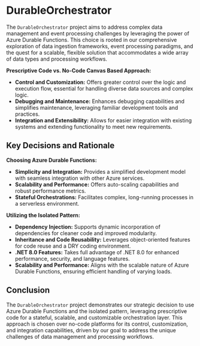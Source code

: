 # DurableOrchestrator 

The `DurableOrchestrator` project aims to address complex data management and event processing challenges by leveraging the power of Azure Durable Functions. This choice is rooted in our comprehensive exploration of data ingestion frameworks, event processing paradigms, and the quest for a scalable, flexible solution that accommodates a wide array of data types and processing workflows.

**Prescriptive Code vs. No-Code Canvas Based Approach:**

- **Control and Customization:** Offers greater control over the logic and execution flow, essential for handling diverse data sources and complex logic.
- **Debugging and Maintenance:** Enhances debugging capabilities and simplifies maintenance, leveraging familiar development tools and practices.
- **Integration and Extensibility:** Allows for easier integration with existing systems and extending functionality to meet new requirements.

## Key Decisions and Rationale

**Choosing Azure Durable Functions:**

- **Simplicity and Integration:** Provides a simplified development model with seamless integration with other Azure services.
- **Scalability and Performance:** Offers auto-scaling capabilities and robust performance metrics.
- **Stateful Orchestrations:** Facilitates complex, long-running processes in a serverless environment.

**Utilizing the Isolated Pattern:**

- **Dependency Injection:** Supports dynamic incorporation of dependencies for cleaner code and improved modularity.
- **Inheritance and Code Reusability:** Leverages object-oriented features for code reuse and a DRY coding environment.
- **.NET 8.0 Features:** Takes full advantage of .NET 8.0 for enhanced performance, security, and language features.
- **Scalability and Performance:** Aligns with the scalable nature of Azure Durable Functions, ensuring efficient handling of varying loads.

## Conclusion

The `DurableOrchestrator` project demonstrates our strategic decision to use Azure Durable Functions and the isolated pattern, leveraging prescriptive code for a stateful, scalable, and customizable orchestration layer. This approach is chosen over no-code platforms for its control, customization, and integration capabilities, driven by our goal to address the unique challenges of data management and processing workflows.